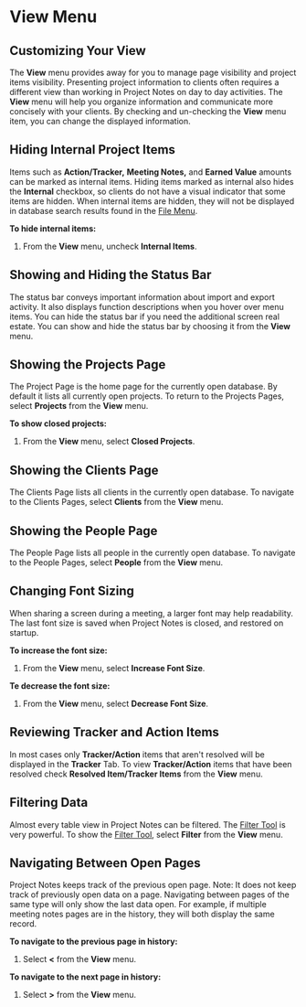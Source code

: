 # View Menu

## Customizing Your View

The **View** menu provides away for you to manage page visibility and project items visibility. Presenting project information to clients often requires a different view than working in Project Notes on day to day activities. The **View** menu will help you organize information and communicate more concisely with your clients. By checking and un-checking the **View** menu item, you can change the displayed information.

## Hiding Internal Project Items

Items such as **Action/Tracker,** **Meeting Notes,** and **Earned Value** amounts can be marked as internal items. Hiding items marked as internal also hides the **Internal** checkbox, so clients do not have a visual indicator that some items are hidden. When internal items are hidden, they will not be displayed in database search results found in the [File Menu](<File Menu>).

**To hide internal items:**
1. From the **View** menu, uncheck **Internal Items**.

## Showing and Hiding the Status Bar

The status bar conveys important information about import and export activity. It also displays function descriptions when you hover over menu items. You can hide the status bar if you need the additional screen real estate. You can show and hide the status bar by choosing it from the **View** menu.

## Showing the Projects Page

The Project Page is the home page for the currently open database. By default it lists all currently open projects. To return to the Projects Pages, select **Projects** from the **View** menu.

**To show closed projects:**
1. From the **View** menu, select **Closed Projects**.

## Showing the Clients Page

The Clients Page lists all clients in the currently open database. To navigate to the Clients Pages, select **Clients** from the **View** menu.

## Showing the People Page

The People Page lists all people in the currently open database. To navigate to the People Pages, select **People** from the **View** menu.

## Changing Font Sizing

When sharing a screen during a meeting, a larger font may help readability. The last font size is saved when Project Notes is closed, and restored on startup.

**To increase the font size:**
1. From the **View** menu, select **Increase Font Size**.

**Te decrease the font size:**

1. From the **View** menu, select **Decrease Font Size**.

## Reviewing Tracker and Action Items

In most cases only **Tracker/Action** items that aren't resolved will be displayed in the **Tracker** Tab. To view **Tracker/Action** items that have been resolved check **Resolved Item/Tracker Items** from the **View** menu.

## Filtering Data

Almost every table view in Project Notes can be filtered. The [Filter Tool](<FilterTool>) is very powerful. To show the [Filter Tool](<Filter Tool>), select **Filter** from the **View** menu.

## Navigating Between Open Pages

Project Notes keeps track of the previous open page. Note: It does not keep track of previously open data on a page. Navigating between pages of the same type will only show the last data open. For example, if multiple meeting notes pages are in the history, they will both display the same record.

**To navigate to the previous page in history:**
1. Select **\<** from the **View** menu.

**To navigate to the next page in history:**
1. Select **\>** from the **View** menu.